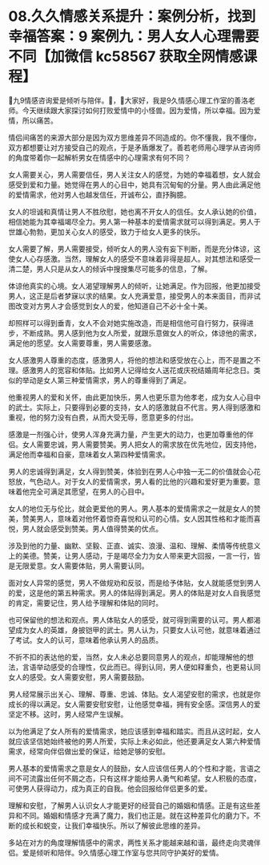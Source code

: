 # 08.久久情感关系提升：案例分析，找到幸福答案：9 案例九：男人女人心理需要不同【加微信 kc58567 获取全网情感课程】

🎼九9情感咨询爱是倾听与陪伴。🎼，🎼大家好，我是9久情感心理工作室的善洛老师。今天继续跟大家探讨如何打败爱情中的小怪兽。因为爱情，所以幸福。因为爱情，所以痛苦。

情侣间痛苦的来源大部分是因为双方思维差异不同造成的。你不懂我，我不懂你，双方都想要让对方接受自己的观点，于是矛盾爆发了。善若老师用心理学从咨询师的角度带着你一起解析男女在情感中的心理需求有何不同？

女人需要关心，男人需要信任，男人关注女人的感觉，为她的幸福着想，女人就会感受到爱和力量。她觉得在男人的心目中，她具有沉甸甸的分量。男人由此满足他的爱情需求，他对男人也越发信任，开诚布公，直抒胸臆。

女人的坦诚和真情让男人不胜欣慰，她也离不开女人的信任。女人承认她的价值，相信她能为其幸福竭尽全力。男人第一种基本的爱情需求就可以得到满足。男人于世雄心勃勃，更加关心女人的感受，致力于给女人更多的快乐。

女人需要了解，男人需要接受，倾听女人的男人没有妄下判断，而是充分体谅，这使女人心存感激。当然，理解女人的感受不意味着非得是超人。对其想法和感受一清二楚，男人只是从女人的倾诉中搜搜集尽可能多的信息，了解。

体谅他真实的心境。女人渴望理解男人的倾听，让她满足。作为回报，他更加接受男人，这正是后者梦寐以求的结果。女人充满爱意，接受男人的本来面目，而非试图改变对方男人才会感觉到女人的爱，他知道自己不必十全十美。

却照样可以得到垂青，女人不会对她实施改造，而是相信他可自行努力，获得进步，不断成熟。男人感到他为女人所爱，就跟乐意做女人的听众，体谅他的需求，满足他的愿望。女人需要尊重，男人需要感激。

女人感激男人尊重的态度，感激男人，将他的想法和感受放在心上，而不是置之不理。感激男人的宽容和体贴。比如男人记得给女人送花或庆祝结婚周年纪念日。类似的举动是女人第三种爱情需求，男人的尊重得到了满足。

他重视男人的爱和关怀，由此更加快乐，男人也更乐意为他孝老，成为女人心目中的武士。实际上，只要得到必要的支持，女人的感激就自不代言。男人得到感激和重视，他的努力没有白费，从而大受无辱，愿意更多的付出。

感激是一剂强心计，使男人浑身充满力量，产生更大的动力，也更加尊重他的伴侣。女人需要忠诚，男人需要赞美。男人把女人的需求放在优先地位，因支持他，满足他而幸福和自豪，意味着女人第四种爱情需求。

男人的忠诚得到满足，女人得到赞美，体验到在男人心中独一无二的价值就会心花怒放，气色动人。对于女人的爱情需求，男人看的比他的兴趣和爱好更为重要。意味着他完全可满足其愿望，在男人的心目中。

女人的地位无与伦比，就会更爱他的男人。男人基本的爱情需求之一就是女人的赞美，赞美男人，意味着对他怀着惊奇喜悦和认可的心情。女人因其性格和才能而喜悦，男人就会感受到赞美。男人值得赞美的优点。

涉及到他的力量、幽默、坚毅、正直、诚实、浪漫、温和、理解、柔情等传统意义上的美德。赞美，让男人感动，于是竭尽全力为女人带来更大回报，一言一行，皆是无限爱意。女人需要体贴，男人需要认同。

面对女人异常的感觉，男人不做规劝和反驳，而是给予体贴，女人就能感觉到男人的爱，这是他的第五种需求。男人的体贴得到满足。男人的体贴是对女人自我感觉的肯定，需要记住，男人给予理解和体贴的同时。

也可保留他的想法和观点。男人体贴女人的感受，就可得到需要的认可。男人都渴望成为女人的英雄，身披铠甲的武士。男人认为，只要女人认可他，就意味着通过了考试。女人的认可，意味着他承认男人的品质。

不折不扣的表达他的爱，当然，女人未必总要同意男人的观点，却能理解他的想法，言语举动感受的合理性，仅此而已。得到认同，男人便如释重负，也更易认同女人的感受。女人需要安慰，男人需要鼓励。

男人经常展示出关心、理解、尊重、忠诚、体贴。女人渴望安慰的需求，也就是你成长的得以满足。女人需要安慰安慰，让他感觉幸福，拥有安全感。深信男人的爱坚定不移。这时，男人经常产生误解。

以为他满足了女人所有的爱情需求，她应该感到幸福和踏实。而且从这时起，女人就应该坚信她始终被他的男人所爱，实际上未必如此，他还要满足女人第六种爱情需求，经常向伴侣做出爱的保证，给她足够的安慰。

男人基本的爱情需求之意是女人的鼓励，女人应该信任男人的个性和才能，言语之间不可流露出任何不屑之态，只有这样才能给男人勇气和希望。女人积极的态度，可使男人获得动力，成为真正的自我。他会回报给伴侣更多的爱。

理解和安慰，了解男人认识女人才能更好的经营自己的婚姻和情感。正是有这些差异和不同。婚姻和情感才充满了魔力，我们也正是。就在这种差异化的磨力下。不断的成长和蜕变，让我们幸福快乐。所以了解彼此思维的差异。

多站在对方的角度理解情感中的需求，两性关系才能越来越和谐，最终走向灵魂伴侣。爱是倾听和陪伴。9久情感心理工作室与您共同守护美好的爱情。

